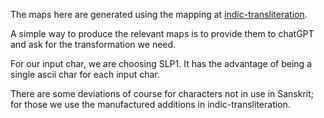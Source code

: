 The maps here are generated using the mapping at [indic-transliteration](https://github.com/indic-transliteration/common_maps/blob/master/roman/slp1.toml).

A simple way to produce the relevant maps is to provide them to chatGPT and ask for the transformation we need. 

For our input char, we are choosing SLP1. It has the advantage of being a single ascii char for each input char. 

There are some deviations of course for characters not in use in Sanskrit; for those we use the manufactured additions in indic-transliteration.
